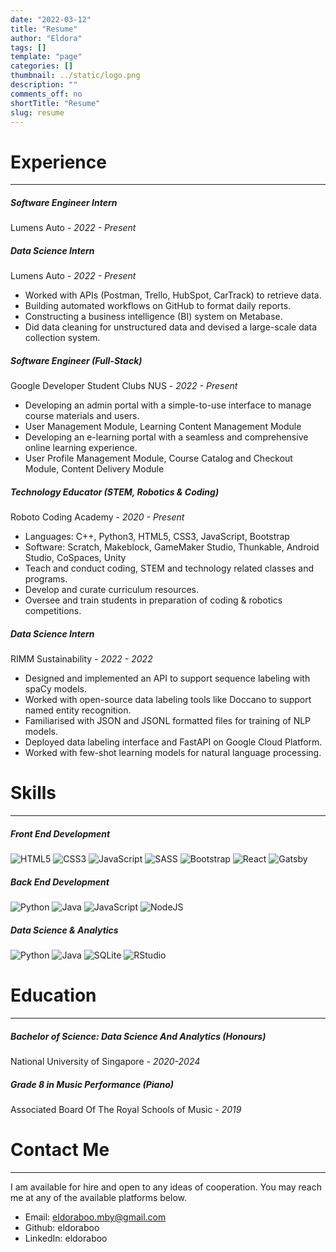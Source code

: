 ```yaml
---
date: "2022-03-12"
title: "Resume"
author: "Eldora"
tags: []
template: "page"
categories: []
thumbnail: ../static/logo.png
description: ""
comments_off: no
shortTitle: "Resume"
slug: resume
---
```


# Experience
-------
##### Software Engineer Intern
Lumens Auto - *2022 - Present*

##### Data Science Intern
Lumens Auto - *2022 - Present*
- Worked with APIs (Postman, Trello, HubSpot, CarTrack) to retrieve data.
- Building automated workflows on GitHub to format daily reports.
- Constructing a business intelligence (BI) system on Metabase.
- Did data cleaning for unstructured data and devised a large-scale data collection system.

##### Software Engineer (Full-Stack)
Google Developer Student Clubs NUS - *2022 - Present*
- Developing an admin portal with a simple-to-use interface to manage course materials and users.
- User Management Module, Learning Content Management Module
- Developing an e-learning portal with a seamless and comprehensive online learning experience.
- User Profile Management Module, Course Catalog and Checkout Module, Content Delivery Module

##### Technology Educator (STEM, Robotics & Coding)
Roboto Coding Academy - *2020 - Present*
- Languages: C++, Python3, HTML5, CSS3, JavaScript, Bootstrap
- Software: Scratch, Makeblock, GameMaker Studio, Thunkable, Android Studio, CoSpaces, Unity
- Teach and conduct coding, STEM and technology related classes and programs.
- Develop and curate curriculum resources.
- Oversee and train students in preparation of coding & robotics competitions.

##### Data Science Intern
RIMM Sustainability - *2022 - 2022*
- Designed and implemented an API to support sequence labeling with spaCy models.
- Worked with open-source data labeling tools like Doccano to support named entity recognition.
- Familiarised with JSON and JSONL formatted files for training of NLP models.
- Deployed data labeling interface and FastAPI on Google Cloud Platform.
- Worked with few-shot learning models for natural language processing.

# Skills
-------
##### Front End Development
![HTML5](https://img.shields.io/badge/html5-%23E34F26.svg?style=for-the-badge&logo=html5&logoColor=white) ![CSS3](https://img.shields.io/badge/css3-%231572B6.svg?style=for-the-badge&logo=css3&logoColor=white) ![JavaScript](https://img.shields.io/badge/javascript-%23323330.svg?style=for-the-badge&logo=javascript&logoColor=%23F7DF1E) ![SASS](https://img.shields.io/badge/SASS-hotpink.svg?style=for-the-badge&logo=SASS&logoColor=white) ![Bootstrap](https://img.shields.io/badge/bootstrap-%23563D7C.svg?style=for-the-badge&logo=bootstrap&logoColor=white) ![React](https://img.shields.io/badge/react-%2320232a.svg?style=for-the-badge&logo=react&logoColor=%2361DAFB) ![Gatsby](https://img.shields.io/badge/Gatsby-%23663399.svg?style=for-the-badge&logo=gatsby&logoColor=white)

##### Back End Development
![Python](https://img.shields.io/badge/python-3670A0?style=for-the-badge&logo=python&logoColor=ffdd54) ![Java](https://img.shields.io/badge/java-%23ED8B00.svg?style=for-the-badge&logo=java&logoColor=white) ![JavaScript](https://img.shields.io/badge/javascript-%23323330.svg?style=for-the-badge&logo=javascript&logoColor=%23F7DF1E) ![NodeJS](https://img.shields.io/badge/node.js-6DA55F?style=for-the-badge&logo=node.js&logoColor=white)

##### Data Science & Analytics
![Python](https://img.shields.io/badge/python-3670A0?style=for-the-badge&logo=python&logoColor=ffdd54) ![Java](https://img.shields.io/badge/java-%23ED8B00.svg?style=for-the-badge&logo=java&logoColor=white) ![SQLite](https://img.shields.io/badge/sqlite-%2307405e.svg?style=for-the-badge&logo=sqlite&logoColor=white) ![RStudio](https://img.shields.io/badge/RStudio-4285F4?style=for-the-badge&logo=rstudio&logoColor=white)

# Education
-------
##### Bachelor of Science: Data Science And Analytics (Honours)
National University of Singapore - *2020-2024*

##### Grade 8 in Music Performance (Piano)
Associated Board Of The Royal Schools of Music - *2019*

# Contact Me
-------
I am available for hire and open to any ideas of cooperation. You may reach me at any of the available platforms below.
- Email: eldoraboo.mby@gmail.com
- Github: eldoraboo
- LinkedIn: eldoraboo